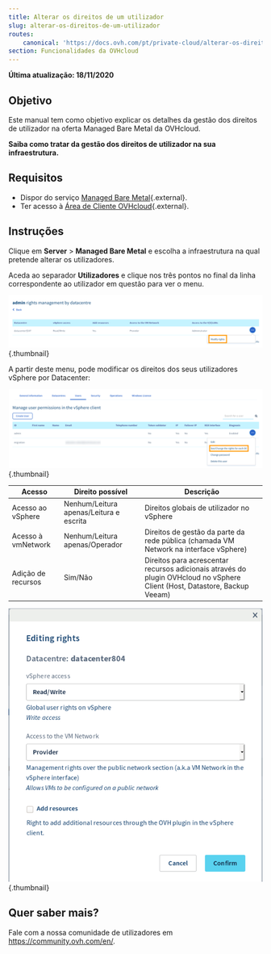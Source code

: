 ```yaml
---
title: Alterar os direitos de um utilizador
slug: alterar-os-direitos-de-um-utilizador
routes:
    canonical: 'https://docs.ovh.com/pt/private-cloud/alterar-os-direitos-de-um-utilizador/'
section: Funcionalidades da OVHcloud
---
```


**Última atualização: 18/11/2020**

## Objetivo

Este manual tem como objetivo explicar os detalhes da gestão dos direitos de utilizador na oferta Managed Bare Metal da OVHcloud.

**Saiba como tratar da gestão dos direitos de utilizador na sua infraestrutura.**

## Requisitos

* Dispor do serviço [Managed Bare Metal](https://www.ovhcloud.com/pt/managed-bare-metal/){.external}.
* Ter acesso à [Área de Cliente OVHcloud](https://www.ovh.com/auth/?action=gotomanager){.external}.

## Instruções

Clique em **Server** > **Managed Bare Metal** e escolha a infraestrutura na qual pretende alterar os utilizadores.

Aceda ao separador **Utilizadores** e clique nos três pontos no final da linha correspondente ao utilizador em questão para ver o menu.

![Ver / Modificar as permissões por DC](images/user_rights_1.png){.thumbnail}

A partir deste menu, pode modificar os direitos dos seus utilizadores vSphere por Datacenter:

![Modificar os direitos](images/user_rights_2.png){.thumbnail}

| Acesso  | Direito possível | Descrição |
|---|---|---|
| Acesso ao vSphere | Nenhum/Leitura apenas/Leitura e escrita | Direitos globais de utilizador no vSphere |
| Acesso à vmNetwork | Nenhum/Leitura apenas/Operador | Direitos de gestão da parte da rede pública (chamada VM Network na interface vSphere) |
| Adição de recursos | Sim/Não | Direitos para acrescentar recursos adicionais através do plugin OVHcloud no vSphere Client (Host, Datastore, Backup Veeam) |

![Modificar os direitos](images/user_rights_3.png){.thumbnail}

## Quer saber mais?

Fale com a nossa comunidade de utilizadores em <https://community.ovh.com/en/>.
